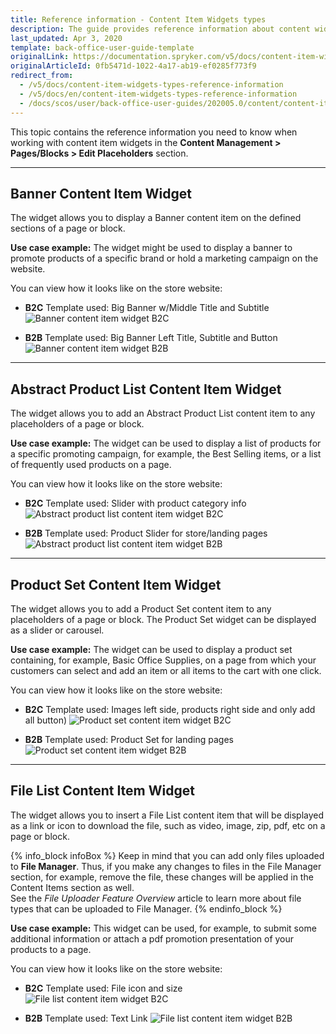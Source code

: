 ```yaml
---
title: Reference information - Content Item Widgets types
description: The guide provides reference information about content widget types and examples of use cases in B2B, B2C demoshops.
last_updated: Apr 3, 2020
template: back-office-user-guide-template
originalLink: https://documentation.spryker.com/v5/docs/content-item-widgets-types-reference-information
originalArticleId: 0fb5471d-1022-4a17-ab19-ef0285f773f9
redirect_from:
  - /v5/docs/content-item-widgets-types-reference-information
  - /v5/docs/en/content-item-widgets-types-reference-information
  - /docs/scos/user/back-office-user-guides/202005.0/content/content-items/references/content-item-widgets-types-reference-information.html
---
```


This topic contains the reference information you need to know when working with content item widgets in the **Content Management > Pages/Blocks > Edit Placeholders** section.
***
## Banner Content Item Widget
The widget allows you to display a Banner content item on the defined sections of a page or block.

**Use case example:** The widget might be used to display a banner to promote products of a specific brand or hold a marketing campaign on the website.

You can view how it looks like on the store website:

* **B2C**
    Template used: Big Banner w/Middle Title and Subtitle
![Banner content item widget B2C](https://spryker.s3.eu-central-1.amazonaws.com/docs/User+Guides/Back+Office+User+Guides/Content+Management+System/Content+Item+Widgets/Content+Item+Widgets+types%3A+Reference+Information/banner-yves-b2c.gif)

* **B2B**
    Template used: Big Banner Left Title, Subtitle and Button
![Banner content item widget B2B](https://spryker.s3.eu-central-1.amazonaws.com/docs/User+Guides/Back+Office+User+Guides/Content+Management+System/Content+Item+Widgets/Content+Item+Widgets+types%3A+Reference+Information/banner-template-b2b.png)

***
## Abstract Product List Content Item Widget
The widget allows you to add an Abstract Product List content item to any placeholders of a page or block.

**Use case example:** The widget can be used to display a list of products for a specific promoting campaign, for example, the Best Selling items, or a list of frequently used products on a page.

You can view how it looks like on the store website:

* **B2C**
Template used: Slider with product category info
![Abstract product list content item widget B2C](https://spryker.s3.eu-central-1.amazonaws.com/docs/User+Guides/Back+Office+User+Guides/Content+Management+System/Content+Item+Widgets/Content+Item+Widgets+types%3A+Reference+Information/abstract-product-list-yves-b2c.png)

* **B2B**
Template used: Product Slider for store/landing pages
![Abstract product list content item widget B2B](https://spryker.s3.eu-central-1.amazonaws.com/docs/User+Guides/Back+Office+User+Guides/Content+Management+System/Content+Item+Widgets/Content+Item+Widgets+types%3A+Reference+Information/apl-template-b2b.png)

***
## Product Set Content Item Widget
The widget allows you to add a Product Set content item to any placeholders of a page or block. The Product Set widget can be displayed as a slider or carousel.

**Use case example:** The widget can be used to display a product set containing, for example, Basic Office Supplies, on a page from which your customers can select and add an item or all items to the cart with one click.

You can view how it looks like on the store website:

* **B2C**
Template used: Images left side, products right side and only add all button)
![Product set content item widget B2C](https://spryker.s3.eu-central-1.amazonaws.com/docs/User+Guides/Back+Office+User+Guides/Content+Management+System/Content+Item+Widgets/Content+Item+Widgets+types%3A+Reference+Information/product-set-yves-b2c.png)

* **B2B**
Template used: Product Set for landing pages
![Product set content item widget B2B](https://spryker.s3.eu-central-1.amazonaws.com/docs/User+Guides/Back+Office+User+Guides/Content+Management+System/Content+Item+Widgets/Content+Item+Widgets+types%3A+Reference+Information/product-set-template-b2b.png)

***
## File List Content Item Widget
The widget allows you to insert a File List content item that will be displayed as a link or icon to download the file, such as video, image, zip, pdf, etc on a page or block.

{% info_block infoBox %}
Keep in mind that you can add only files uploaded to **File Manager**. Thus, if you make any changes to files in the File Manager section, for example, remove the file, these changes will be applied in the Content Items section as well. <br>See the _File Uploader Feature Overview_ article to learn more about file types that can be uploaded to File Manager.
{% endinfo_block %}

**Use case example:** This widget can be used, for example, to submit some additional information or attach a pdf promotion presentation of your products to a page.

You can view how it looks like on the store website:

* **B2C**
    Template used: File icon and size
![File list content item widget B2C](https://spryker.s3.eu-central-1.amazonaws.com/docs/User+Guides/Back+Office+User+Guides/Content+Management+System/Content+Item+Widgets/Content+Item+Widgets+types%3A+Reference+Information/file-list-yves-b2c.gif)

* **B2B**
    Template used: Text Link
![File list content item widget B2B](https://spryker.s3.eu-central-1.amazonaws.com/docs/User+Guides/Back+Office+User+Guides/Content+Management+System/Content+Item+Widgets/Content+Item+Widgets+types%3A+Reference+Information/file-list-yves-b2b.gif)
